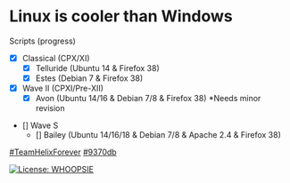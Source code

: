 # Linux is cooler than Windows

Scripts (progress)
 - [x] Classical (CPX/XI)
   - [x] Telluride (Ubuntu 14 & Firefox 38)
   - [x] Estes (Debian 7 & Firefox 38)
- [x] Wave II (CPXI/Pre-XII)
  - [x] Avon (Ubuntu 14/16 & Debian 7/8 & Firefox 38) *Needs minor revision
- [] Wave S
  - [] Bailey (Ubuntu 14/16/18 & Debian 7/8 & Apache 2.4 & Firefox 38)

[#TeamHelixForever](http://teamhelix.me)
[#9370db](http://9370db.me)

[![License: WHOOPSIE](https://img.shields.io/badge/License-WHOOPSIE%20-%239370DB.svg)](https://github.com/Cutwow/CPXII-Team-Helix/blob/master/LICENSE)
